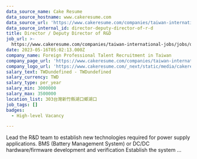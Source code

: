```yaml
---
data_source_name: Cake Resume
data_source_hostname: www.cakeresume.com
data_source_url: 'https://www.cakeresume.com/companies/taiwan-international-jobs/jobs'
data_source_internal_id: director-deputy-director-of-r-d
title: Director / Deputy Director of R&D
job_url: >-
  https://www.cakeresume.com/companies/taiwan-international-jobs/jobs/director-deputy-director-of-r-d
date: 2023-05-16T05:02:13.000Z
company_name: Foreign Professional Talent Recruitment in Taiwan
company_page_url: 'https://www.cakeresume.com/companies/taiwan-international-jobs'
company_logo_url: 'https://www.cakeresume.com/_next/static/media/cakeresume.e1c03867.svg'
salary_text: TWDundefined - TWDundefined
salary_currency: TWD
salary_type: per_year
salary_min: 3000000
salary_max: 3500000
location_list: 303台灣新竹縣湖口鄉湖口
job_tags: []
badges:
  - High-level Vacancy

---
```


Lead the R&D team to establish new technologies required for power supply applications. BMS (Battery Management System) or DC/DC hardware/firmware development and verification Establish the system ...